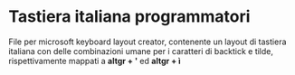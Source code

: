 # Tastiera italiana programmatori

File per microsoft keyboard layout creator, contenente un layout di tastiera italiana con delle combinazioni umane per i caratteri di backtick e tilde, rispettivamente mappati a **altgr + '** ed **altgr + ì**
